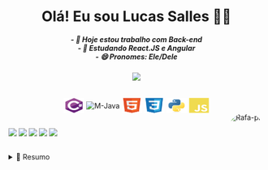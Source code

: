 <h1  align='center'>
  Olá! Eu sou Lucas Salles 👨‍💻
</h1>
<h5 align='center'>
- 🔭 Hoje estou trabalho com Back-end </br>
- 🌱 Estudando React.JS e Angular </br>
- 😄 Pronomes: Ele/Dele </br>
</h5>
<p align='center'>
  <a href="#"><img src="https://github-readme-stats.vercel.app/api?username=munnyz&show_icons=true&count_private=true&theme=dark" width="350"></a>
</p>

<div style="display: inline_block" align='center'><br>
  <img align="center" alt="M-Csharp" height="30" width="40" src="https://raw.githubusercontent.com/devicons/devicon/master/icons/csharp/csharp-original.svg">
  <img align="center" alt="M-Java" height="30" width="40" src="https://cdn.jsdelivr.net/gh/devicons/devicon/icons/java/java-original-wordmark.svg">
  <img align="center" alt="M-HTML" height="30" width="40" src="https://raw.githubusercontent.com/devicons/devicon/master/icons/html5/html5-original.svg">
  <img align="center" alt="M-CSS" height="30" width="40" src="https://raw.githubusercontent.com/devicons/devicon/master/icons/css3/css3-original.svg">
  <img align="center" alt="M-Python" height="30" width="40" src="https://raw.githubusercontent.com/devicons/devicon/master/icons/python/python-original.svg">
  <img align="center" alt="M-Js" height="30" width="40" src="https://raw.githubusercontent.com/devicons/devicon/master/icons/javascript/javascript-plain.svg">
   </div>
   <img align="right" alt="Rafa-pic" height="150" style="border-radius:50px;" src="https://cdn.discordapp.com/attachments/1019018991416655883/1077957933507285096/download20230203111940.png">

  ##
 
<div> 
   <a href="https://www.linkedin.com/in/luc-salles/" target="_blank"><img src="https://img.shields.io/badge/-LinkedIn-%230077B5?style=for-the-badge&logo=linkedin&logoColor=white" target="_blank"></a>
  <a href="https://www.instagram.com/luk.salles/" target="_blank"><img src="https://img.shields.io/badge/-Instagram-%23E4405F?style=for-the-badge&logo=instagram&logoColor=white" target="_blank"></a>
  <a href = "mailto:lukinhas905@gmail.com"><img src="https://img.shields.io/badge/-Gmail-%23333?style=for-the-badge&logo=gmail&logoColor=white" target="_blank"></a>
  <a href="https://www.youtube.com/channel/UCwfCA2eq-G27jq47AiacQtw" target="_blank"><img src="https://img.shields.io/badge/YouTube-FF0000?style=for-the-badge&logo=youtube&logoColor=white" target="_blank"></a>
    <a href="https://twitter.com/Luc_sayn" target="_blank"><img src="https://img.shields.io/badge/Twitter%20-%231DA1F2.svg?&style=for-the-badge&logo=Twitter&logoColor=white"/></a>
</div>

##

<details>
  <summary>📃 Resumo</summary>
  
  ## Educação
  
- 📖 **Análise e Desenvolvimento de Sistemas**\
📆 2019 - 2021\
📍 **Universidade Estácio de Sá** - Rio de Janeiro, Brasil


